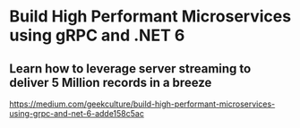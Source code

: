 # Build High Performant Microservices using gRPC and .NET 6

## Learn how to leverage server streaming to deliver 5 Million records in a breeze
https://medium.com/geekculture/build-high-performant-microservices-using-grpc-and-net-6-adde158c5ac

